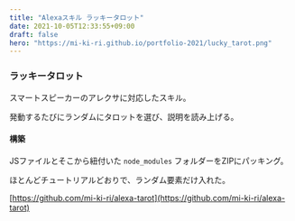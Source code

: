```yaml
---
title: "Alexaスキル ラッキータロット"
date: 2021-10-05T12:33:55+09:00
draft: false
hero: "https://mi-ki-ri.github.io/portfolio-2021/lucky_tarot.png"
---
```


### ラッキータロット

スマートスピーカーのアレクサに対応したスキル。

発動するたびにランダムにタロットを選び、説明を読み上げる。

#### 構築

JSファイルとそこから紐付いた `node_modules` フォルダーをZIPにパッキング。

ほとんどチュートリアルどおりで、ランダム要素だけ入れた。

[https://github.com/mi-ki-ri/alexa-tarot](https://github.com/mi-ki-ri/alexa-tarot)
